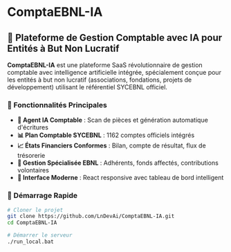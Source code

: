 # ComptaEBNL-IA

## 🎯 Plateforme de Gestion Comptable avec IA pour Entités à But Non Lucratif

**ComptaEBNL-IA** est une plateforme SaaS révolutionnaire de gestion comptable avec intelligence artificielle intégrée, spécialement conçue pour les entités à but non lucratif (associations, fondations, projets de développement) utilisant le référentiel SYCEBNL officiel.

### 🚀 Fonctionnalités Principales

- **🤖 Agent IA Comptable** : Scan de pièces et génération automatique d'écritures
- **📊 Plan Comptable SYCEBNL** : 1162 comptes officiels intégrés
- **📈 États Financiers Conformes** : Bilan, compte de résultat, flux de trésorerie
- **🔧 Gestion Spécialisée EBNL** : Adhérents, fonds affectés, contributions volontaires
- **📱 Interface Moderne** : React responsive avec tableau de bord intelligent

### 🚀 Démarrage Rapide

```bash
# Cloner le projet
git clone https://github.com/LnDevAi/ComptaEBNL-IA.git
cd ComptaEBNL-IA

# Démarrer le serveur
./run_local.bat
